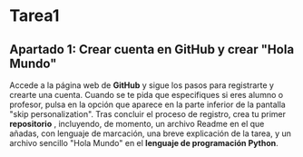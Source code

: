 # Tarea1
## Apartado 1: Crear cuenta en GitHub y crear "Hola Mundo"

Accede a la página web de **GitHub** y sigue los pasos para registrarte y crearte una cuenta. Cuando se te pida que especifiques si eres alumno o profesor, pulsa en la opción que aparece en la parte inferior de la pantalla "skip personalization". Tras concluir el proceso de registro, crea tu primer **repositorio**  , incluyendo, de momento, un archivo Readme en el que añadas, con lenguaje de marcación, una breve explicación de la tarea, y un archivo sencillo "Hola Mundo" en el **lenguaje de programación Python**.
